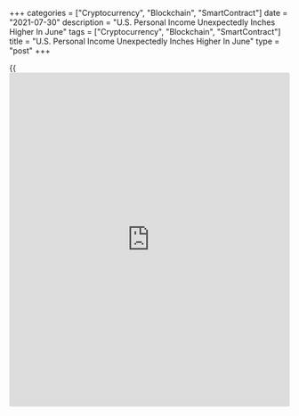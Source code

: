 +++
categories = ["Cryptocurrency", "Blockchain", "SmartContract"]
date = "2021-07-30"
description = "U.S. Personal Income Unexpectedly Inches Higher In June"
tags = ["Cryptocurrency", "Blockchain", "SmartContract"]
title = "U.S. Personal Income Unexpectedly Inches Higher In June"
type = "post"
+++

{{<iframe id="large-banner" src="https://www.bounty.group/#slide=17.0" width="100%" height="600" scrolling="no" style="border: 0px solid rgb(216, 221, 230); border-radius: 3px;">}}

Personal income in the U.S. expectedly saw a slight increase in the
month of June, according to a report released by the Commerce Department
on Friday.

The report showed personal income inched up by 0.1 percent in June after
tumbling by a revised 2.2 percent in May.

The uptick surprised economists, who had expected personal income to dip
by 0.3 percent compared to the 2.0 percent slump originally reported for
the previous month.

The modest increase in personal income primarily reflected higher
private wages and salaries, which were partly offset by decreases in
economic impact payments and unemployment insurance.

Disposable personal income, or personal income less personal current
taxes, was virtually unchanged in June after plunging by 2.7 percent in
May.

Meanwhile, the Commerce Department said personal spending jumped by 1.0
percent in June after edging down by a revised 0.1 percent in May.

Economists had expected personal spending to increase by 0.7 percent
compared to the unchanged reading originally reported for the previous
month.

Excluding price changes, personal spending rose by a more modest 0.5
percent in June after falling by 0.6 percent in May.

Reflecting the rebound in personal spending, personal saving as a
percentage of disposable personal income slid to 9.4 percent in June
from 10.3 percent in May.

"That lower saving rate leaves less scope for households to fund further
consumption growth in the second half of the year," said Paul Ashworth,
Chief U.S. Economist at Capital Economics.

He added, "Overall, we now expect third-quarter real consumption growth
to be around 3% annualized, with GDP growth at 4%."

A reading on inflation said to be preferred by the Federal Reserve
showed the annual rate of core consumer price growth crept up to 3.5
percent in June from 3.4 percent in May.

For comments and feedback [contact](https://www.playgroundfx.com/contact/): editorial@rtt[news](https://www.letsplayfx.com/blog/forex-news-website/).com

[Economic News][1]

 **What parts of the world are seeing the best (and worst) economic
performances lately? Click[here][2] to check out our [Econ Scorecard][2]
and find out! See up-to-the-moment [ranking](https://www.playgroundfx.com/blog/crypto-exchange-ranking/)s for the best and worst
performers in [GDP][3], [unemployment rate][4], [inflation][5] and much
more.**

   1. www.rtt[news](https://www.letsplayfx.com/blog/forex-news-website/).com/Content/EconomicNews.aspx
   2. www.rtt[news](https://www.letsplayfx.com/blog/forex-news-website/).com/economic-scorecard/world-rank/industrial-production/highest-performance.aspx
   3. www.rtt[news](https://www.letsplayfx.com/blog/forex-news-website/).com/economic-scorecard/world-rank/GDP/highest-performance.aspx
   4. www.rtt[news](https://www.letsplayfx.com/blog/forex-news-website/).com/economic-scorecard/world-rank/unemployment-rate/lowest-performance.aspx
   5. www.rtt[news](https://www.letsplayfx.com/blog/forex-news-website/).com/economic-scorecard/world-rank/CPI/highest-performance.aspx